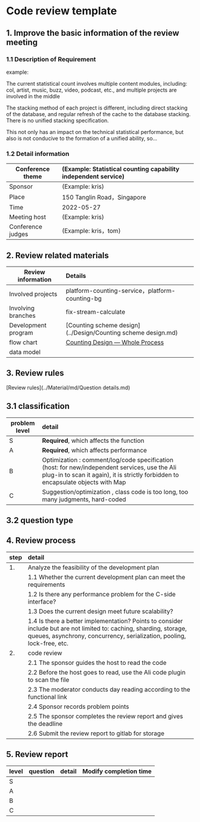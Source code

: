 # Code review template

## 1. Improve the basic information of the review meeting

### 1.1 Description of Requirement

example: 

The current statistical count involves multiple content modules, including: col, artist, music, buzz, video, podcast, etc., and multiple projects are involved in the middle

The stacking method of each project is different, including direct stacking of the database, and regular refresh of the cache to the database stacking. There is no unified stacking specification.

This not only has an impact on the technical statistical performance, but also is not conducive to the formation of a unified ability, so...

### 1.2 Detail information

| Conference theme   |      (Example: Statistical counting capability independent service)              |
| ---------- | :--------------------------------------------- |
| Sponsor     |                  (Example: kris)                  |
| Place       | 150 Tanglin Road，Singapore |
| Time       |          2022-05-27                            |
| Meeting host |               (Example: kris)                   |
| Conference judges   |          (Example: kris，tom)              |


## 2. Review related materials

| Review information | Details                                                         |
| -------- | :----------------------------------------------------------- |
| Involved projects |  platform-counting-service，platform-counting-bg   |
| Involving branches | fix-stream-calculate |
| Development program |         [Counting scheme design](../Design/Counting scheme design.md)                |
| flow chart  | [Counting Design — Whole Process](../Material/image/Counting%20Design%20—%20Whole%20Process.png) |
| data model |                              |




## 3. Review rules

[Review rules](../Material/md/Question details.md)


## 3.1 classification

| problem level | detail                                                         |
| ---------- | :----------------------------------------------------------- |
| S          |             **Required**, which affects the function                            |
| A          |                    **Required**, which affects performance                    |
| B          | Optimization : comment/log/code specification (host: for new/independent services, use the Ali plug-in to scan it again), it is strictly forbidden to encapsulate objects with Map |
| C          |          Suggestion/optimization , class code is too long, too many judgments, hard-coded          |

## 3.2 question type

## 4. Review process

| step |   detail                                                       |
| ---- | :----------------------------------------------------------- |
| 1.   |         Analyze the feasibility of the development plan                                 |
|      | 1.1           Whether the current development plan can meet the requirements               |
|      | 1.2         Is there any performance problem for the C-side interface?                    |
|      | 1.3               Does the current design meet future scalability?               |
|      | 1.4  Is there a better implementation? Points to consider include but are not limited to: caching, sharding, storage, queues, asynchrony, concurrency, serialization, pooling, lock-free, etc.|
| 2.   |             code review                                         |
|      | 2.1             The sponsor guides the host to read the code                     |
|      | 2.2              Before the host goes to read, use the Ali code plugin to scan the file          |
|      | 2.3                   The moderator conducts day reading according to the functional link               |
|      | 2.4                    Sponsor records problem points                      |
|      | 2.5               The sponsor completes the review report and gives the deadline           |
|      | 2.6                      Submit the review report to gitlab for storage            |

## 5. Review report

| level | question | detail | Modify completion time |
| ---- | ------ | :--- | ------------ |
| S    |        |      |              |
| A    |        |      |              |
| B    |        |      |              |
| C    |        |      |              |